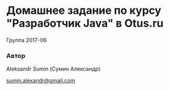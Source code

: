 # Домашнее задание по курсу "Разработчик Java" в Otus.ru

Группа 2017-06

### Автор 
Aleksandr Sumin (Сумин Александр)

sumin.alexandr@gmail.com

